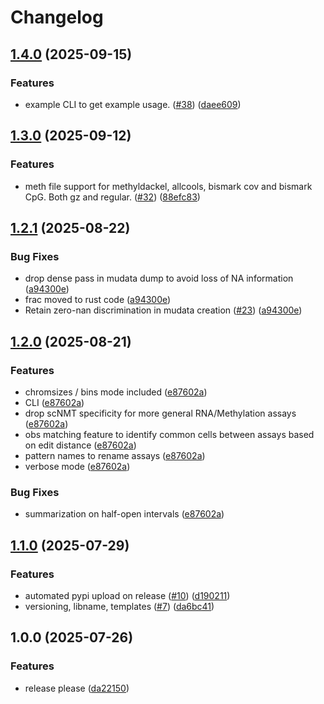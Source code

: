 # Changelog

## [1.4.0](https://github.com/FunctionalEpigeneticsLab/linkapy/compare/v1.3.0...v1.4.0) (2025-09-15)


### Features

* example CLI to get example usage. ([#38](https://github.com/FunctionalEpigeneticsLab/linkapy/issues/38)) ([daee609](https://github.com/FunctionalEpigeneticsLab/linkapy/commit/daee6094341d989fc8749c5ef1636977c9fb5b9a))

## [1.3.0](https://github.com/FunctionalEpigeneticsLab/linkapy/compare/v1.2.1...v1.3.0) (2025-09-12)


### Features

* meth file support for methyldackel, allcools, bismark cov and bismark CpG. Both gz and regular. ([#32](https://github.com/FunctionalEpigeneticsLab/linkapy/issues/32)) ([88efc83](https://github.com/FunctionalEpigeneticsLab/linkapy/commit/88efc83d9372f0475cda6ad663194607751f5c68))

## [1.2.1](https://github.com/WardDeb/linkapy/compare/v1.2.0...v1.2.1) (2025-08-22)


### Bug Fixes

* drop dense pass in mudata dump to avoid loss of NA information ([a94300e](https://github.com/WardDeb/linkapy/commit/a94300e3b45bab70e7dc9c90fa89f52680237fa1))
* frac moved to rust code  ([a94300e](https://github.com/WardDeb/linkapy/commit/a94300e3b45bab70e7dc9c90fa89f52680237fa1))
* Retain zero-nan discrimination in mudata creation ([#23](https://github.com/WardDeb/linkapy/issues/23)) ([a94300e](https://github.com/WardDeb/linkapy/commit/a94300e3b45bab70e7dc9c90fa89f52680237fa1))

## [1.2.0](https://github.com/WardDeb/linkapy/compare/v1.1.0...v1.2.0) (2025-08-21)


### Features

* chromsizes / bins mode included ([e87602a](https://github.com/WardDeb/linkapy/commit/e87602a99a3a7c03c05254dcbdbbdeb765fd18d6))
* CLI ([e87602a](https://github.com/WardDeb/linkapy/commit/e87602a99a3a7c03c05254dcbdbbdeb765fd18d6))
* drop scNMT specificity for more general RNA/Methylation assays ([e87602a](https://github.com/WardDeb/linkapy/commit/e87602a99a3a7c03c05254dcbdbbdeb765fd18d6))
* obs matching feature to identify common cells between assays based on edit distance ([e87602a](https://github.com/WardDeb/linkapy/commit/e87602a99a3a7c03c05254dcbdbbdeb765fd18d6))
* pattern names to rename assays ([e87602a](https://github.com/WardDeb/linkapy/commit/e87602a99a3a7c03c05254dcbdbbdeb765fd18d6))
* verbose mode ([e87602a](https://github.com/WardDeb/linkapy/commit/e87602a99a3a7c03c05254dcbdbbdeb765fd18d6))


### Bug Fixes

* summarization on half-open intervals ([e87602a](https://github.com/WardDeb/linkapy/commit/e87602a99a3a7c03c05254dcbdbbdeb765fd18d6))

## [1.1.0](https://github.com/WardDeb/linkapy/compare/v1.0.0...v1.1.0) (2025-07-29)


### Features

* automated pypi upload on release ([#10](https://github.com/WardDeb/linkapy/issues/10)) ([d190211](https://github.com/WardDeb/linkapy/commit/d190211286d8d5fb0a1c10f86f16b62fee6acda1))
* versioning, libname, templates ([#7](https://github.com/WardDeb/linkapy/issues/7)) ([da6bc41](https://github.com/WardDeb/linkapy/commit/da6bc41b0845a0ab1116cb52dfa4db701d129a96))

## 1.0.0 (2025-07-26)


### Features

* release please ([da22150](https://github.com/WardDeb/linkapy/commit/da221505a6e27dcd75102640e8a4b201d9e1e862))

